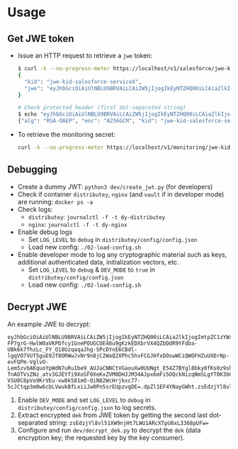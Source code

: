 # Usage
## Get JWE token
- Issue an HTTP request to retrieve a `jwe` token:
  ```bash
  $ curl -k --no-progress-meter https://localhost/v1/salesforce/jwe-kid-salesforce-serviceX?requestId=nonce -H "Authorization: $(python3 dev/create_jwt.py)" | jq
  {
    "kid": "jwe-kid-salesforce-serviceX",
    "jwe": "eyJhbGciOiAiUlNBLU9BRVAiLCAiZW5jIjogIkEyNTZHQ00iLCAia2lkIjogImp3ZS1raWQtc2FsZXNmb3JjZS1zZXJ2aWNlWCIsICJqdGkiOiAibm9uY2UifQ==.ZPlJ1ZIesHRu-RXcGHIqYrfun4sbZTi2DsTY5YS6citlzgFHPBlTlV-EGBPe5QU8ahjqL6X3KpC7iFgWIng2E43v844uI8jFTMJetwYdP3yU7ckdxw73IvaARuG_ZCB_1xpxfxy4GpLE-u5552jKI8bqjUuWeDTD-Nb9DfyTdA6YEK4atZ6q1mZFUpdewtl9oMEag40G_TUb-K0gtScYhiKWpbHnEvtfUzlAka4F8vrmtGI5GUM84dk_40r5YTT-db3z_uqFj2DzYvXgnPxpJK4k6okqUEWuPAf3gZKWY8ftKP5UbDDD5gnElPL1N72-HcSStn2WDtCjFK8dlLBUDNiOVrGVcAm9Pwt4Ae70XDi7708aGbhdZQ7kqib1V5tJKea088_r6LuuralGsMrYV-E3LY2Drxh73pXWTFVLT8SQ5ezUBeAavQl4NoBtd9j4Vw3tHxnMR6P9mZBFf82EaG4ms7DDgSPwHNsLh7It3HxnFDkGr7cituNlEwzIO0EB_MLLvM51TMQKAL6KO8g1MW7FAO5CXayoIwo-IeV9lqjAM8T8MLutDyrOZy9DXRM_zXMBwQyVnP7JAeMV-KLh6dEwUtm6o0zpxRwF9o0d-ZEwrnR4qe6VQOACeTeJaZlKTtoOvE2qG8tA6stvN2s--qTWK2h4IEEM9f5nBLyACHc=.NIwqi-yT54wS74e3.1pR8BPVAmxYy6m2DNlCa5eEAyhKOmfVzWnNQ_59pv10=.WxOpn6Vj3Ib0VYR16SHOCg=="
  }

  # Check protected header (first dot-separated string)
  $ echo "eyJhbGciOiAiUlNBLU9BRVAiLCAiZW5jIjogIkEyNTZHQ00iLCAia2lkIjogImtpZCIsICJqdGkiOiAibm9uY2UifQ==" | base64 -d
  {"alg": "RSA-OAEP", "enc": "A256GCM", "kid": "jwe-kid-salesforce-serviceX", "jti": "nonce"}
  ```

- To retrieve the monitoring secret:
  ```bash
  curl -k --no-progress-meter https://localhost/v1/monitoring/jwe-kid-monitoring?requestId=nonce -H "Authorization: $(python3 dev/create_jwt.py -m)" | jq
  ```

## Debugging
- Create a dummy JWT: `python3 dev/create_jwt.py` (for developers)
- Check if container `distributey`, `nginx` (and `vault` if in developer mode) are running: `docker ps -a`
- Check logs: 
  - `distributey`: `journalctl -f -t dy-distributey`
  - `nginx`: `journalctl -f -t dy-nginx`
- Enable debug logs
  - Set `LOG_LEVEL` to `debug` in `distributey/config/config.json`
  - Load new config: `./02-load-config.sh`
- Enable developer mode to log any cryptographic material such as keys, additional authenticated data, initialization vectors, etc.
  - Set `LOG_LEVEL` to `debug` & `DEV_MODE` to `true` in `distributey/config/config.json`
  - Load new config: `./02-load-config.sh`

## Decrypt JWE
An example JWE to decrypt:
```
eyJhbGciOiAiUlNBLU9BRVAiLCAiZW5jIjogIkEyNTZHQ00iLCAia2lkIjogImtpZC1zYWxlc2ZvcmNlIiwgImp0aSI6ICIzNzQ4OTFiNjg2MmZhNGVjY2RmMzNiYTg5MDBjOWQ2ZSJ9.cNwudQ5B3yJTRsztSbxtKFzZetL_tPOR_343Y8ZU96jO6cgUPAozrraYN9JhOk8tSM-FP7grG-HwlW0aVKPDfcy1GnePOUGCOE48u9gKzkEDXbrVX4QZbDdR9YFdba-UBk6k7fhzLc_FY_O18UzqaqaJhg-SPcDYnE6CBdl-lgqVO7VUf5guE9Jf8ORWwJvNr9n8jC2WaQ2XPhc5hvFCGJHfxDOswWCiQWOFHZuUXDrNp-evFQPm-VglvO-Lem5zvbAKquoYpWdN7uRu1be9_AUJaCNNCtVGaouXw0UUNgt_E54Z7BYgl8bky0fKs0z9shIvya4cTuFvTQv4TuQtGig7d5F0sVXu5EHtdrpVAHtrxf38Fk_NCHvKzJ2uPHYINSincG-TnAOTVsZNz_atv3GJEYfi9XoSF0XeKxZVM0DHJJM34AJpx6mFi5OQckNizqNmSLgYT0K3b0ajUtAmgOeLpWw9nqZqeQaP0Q1YkdX9h_7gtN_OHrbpRYip9nG8h3d17kX1SZpGxMlDb_fxhIufKhGC9BT47zFvNgnFNRENlJXifXVOG5OsoTue8xeZvXmGOaIe3lHGf67R3nYM_zD-VSU8C8pVo9KrVEu-xw8k581mO-OiN82WcHrjkxc77-5cJCtqp3m0w6cbLVwukBfLxiiJw0Pn5srEUpzvgDE=.dpZl1EF4YNayGWht.zsEdzjYl8vl51XW9njHt7LWU1ARcXTpU8xL3368pUFw=.27vOkMxjnnhHN_Cp9xsveQ==¨
```

1. Enable `DEV_MODE` and set `LOG_LEVEL` to `debug` in `distributey/config/config.json` to log secrets.
2. Extract encrypted `dek` from JWE token by getting the second last dot-separated string: `zsEdzjYl8vl51XW9njHt7LWU1ARcXTpU8xL3368pUFw=`
3. Configure and run `dev/decrypt_dek.py` to decrypt the `dek` (data encryption key; the requested key by the key consumer).
